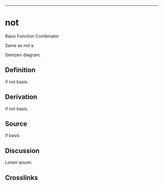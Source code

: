 ------------------------------------------------------------------------

# not

Basis Function Combinator

Same as not a.

Gentzen diagram.

## Definition

if not basis.

## Derivation

if not basis.

## Source

if basis

## Discussion

Lorem ipsum.

## Crosslinks
